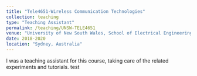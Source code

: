```yaml
---
title: "Tele4651-Wireless Communication Technologies"
collection: teaching
type: "Teaching Assistant"
permalink: /teaching/UNSW-TELE4651
venue: "University of New South Wales, School of Electrical Engineering and Telecommunications"
date: 2018-2020
location: "Sydney, Australia"
---
```


I was a teaching assistant for this course, taking care of the related experiments and tutorials. test

